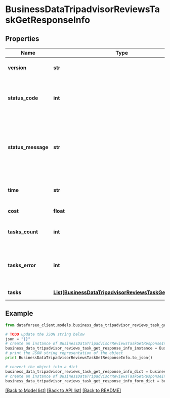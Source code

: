 # BusinessDataTripadvisorReviewsTaskGetResponseInfo


## Properties

Name | Type | Description | Notes
------------ | ------------- | ------------- | -------------
**version** | **str** | the current version of the API | [optional] 
**status_code** | **int** | general status code you can find the full list of the response codes here | [optional] 
**status_message** | **str** | general informational message you can find the full list of general informational messages here | [optional] 
**time** | **str** | total execution time, seconds | [optional] 
**cost** | **float** | total tasks cost, USD | [optional] 
**tasks_count** | **int** | the number of tasks in the tasks array | [optional] 
**tasks_error** | **int** | the number of tasks in the tasks array returned with an error | [optional] 
**tasks** | [**List[BusinessDataTripadvisorReviewsTaskGetTaskInfo]**](BusinessDataTripadvisorReviewsTaskGetTaskInfo.md) | array of tasks | [optional] 

## Example

```python
from dataforseo_client.models.business_data_tripadvisor_reviews_task_get_response_info import BusinessDataTripadvisorReviewsTaskGetResponseInfo

# TODO update the JSON string below
json = "{}"
# create an instance of BusinessDataTripadvisorReviewsTaskGetResponseInfo from a JSON string
business_data_tripadvisor_reviews_task_get_response_info_instance = BusinessDataTripadvisorReviewsTaskGetResponseInfo.from_json(json)
# print the JSON string representation of the object
print BusinessDataTripadvisorReviewsTaskGetResponseInfo.to_json()

# convert the object into a dict
business_data_tripadvisor_reviews_task_get_response_info_dict = business_data_tripadvisor_reviews_task_get_response_info_instance.to_dict()
# create an instance of BusinessDataTripadvisorReviewsTaskGetResponseInfo from a dict
business_data_tripadvisor_reviews_task_get_response_info_form_dict = business_data_tripadvisor_reviews_task_get_response_info.from_dict(business_data_tripadvisor_reviews_task_get_response_info_dict)
```
[[Back to Model list]](../README.md#documentation-for-models) [[Back to API list]](../README.md#documentation-for-api-endpoints) [[Back to README]](../README.md)


